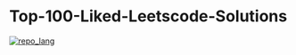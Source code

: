# Top-100-Liked-Leetscode-Solutions
[![repo_lang](https://skillicons.dev/icons?i=python,cpp,java,go,swift,javascript,typescript,rust,ruby,c#)](#)
